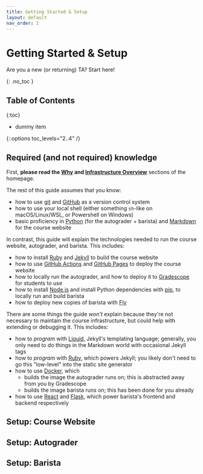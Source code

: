 ```yaml
---
title: Getting Started & Setup
layout: default
nav_order: 1
---
```


# Getting Started & Setup

Are you a new (or returning) TA? Start here!

{: .no_toc }

## Table of Contents

{:toc}

- dummy item

{::options toc_levels="2..4" /}

## Required (and not required) knowledge

First, **please read the [Why]({{site.baseurl}}/#why) and [Infrastructure Overview]({{site.baseurl}}/infrastructure-overview)** sections of the homepage.

The rest of this guide assumes that you know:

- how to use [git](https://git-scm.com/) and [GitHub](https://github.com/) as a version control system
- how to use your local shell (either something `sh`-like on macOS/Linux/WSL, or Powershell on Windows)
- basic proficiency in [Python](https://www.python.org/) (for the autograder + barista) and [Markdown](https://en.wikipedia.org/wiki/Markdown) for the course website

In contrast, this guide will explain the technologies needed to run the course website, autograder, and barista. This includes:

- how to install [Ruby](https://www.ruby-lang.org/en/) and [Jekyll](https://jekyllrb.com/) to build the course website
- how to use [GitHub Actions](https://github.com/features/actions) and [GitHub Pages](https://pages.github.com/) to deploy the course website
- how to locally run the autograder, and how to deploy it to [Gradescope](https://gradescope.com) for students to use
- how to install [Node.js](https://nodejs.org/en) and install Python dependencies with [pip](https://pypi.org/project/pip/), to locally run and build barista
- how to deploy new copies of barista with [Fly](https://fly.io/)

There are some things the guide *won't* explain because they're not necessary to maintain the course infrastructure, but could help with extending or debugging it. This includes:

- how to *program* with [Liquid](https://shopify.github.io/liquid/), Jekyll's templating language; generally, you only need to do things in the Markdown world with occasional Jekyll tags
- how to *program* with [Ruby](https://www.ruby-lang.org/en/), which powers Jekyll; you likely don't need to go this "low-level" into the static site generator
- how to use [Docker](https://www.docker.com/), which
  - builds the image the autograder runs on; this is abstracted away from you by Gradescope
  - builds the image barista runs on; this has been done for you already
- how to use [React](https://react.dev/) and [Flask](https://flask.palletsprojects.com/), which power barista's frontend and backend respectively

## Setup: Course Website

## Setup: Autograder

## Setup: Barista
